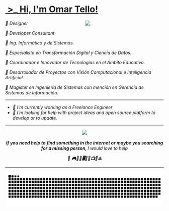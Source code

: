 <h1> 
 <a href="https://github.com/Omar-Tello"><img src = "" width = "10px" alt = ""> >_ Hi, I'm Omar Tello!  </a>
<! -- en proceso href https://omar-tello.github.io/developerOmartello --> 
</h1>

<img align='right' src="https://media.giphy.com/media/VgCDAzcKvsR6OM0uWg/giphy.gif" width="250">

<p align='left'><em>🍵 Designer </p>
<p align='left'><em>🍵 Developer Consultant </p>
<p align='left'><em>🍵 Ing. Informático y de Sistemas. </p>
<p align='left'><em>🍵 Especialista en Transformación Digital y Ciencia de Datos. </p>
<p align='left'><em>🍵 Coordinador e Innovador de Tecnologías en el Ámbito Educativo. </p>
<p align='left'><em>🍵 Desarrollador de Proyectos con Visión Computacional e Inteligencia Artificial. </p>
<p align='left'><em>🍵 Magíster en Ingeniería de Sistemas con mención en Gerencia de Sistemas de Información. </p>

--------------------

- 🔭 I’m currently working as a Freelance Engineer
- 📰 I’m looking for help with project ideas and open source platform to develop or to update.
--------------------
<p align="center">
 <img src="https://media.giphy.com/media/mGcNjsfWAjY5AEZNw6/giphy.gif" width="90"></center>
</p>
  
<p align='center'>
<em>
<b>If you need help to find something in the internet or maybe you searching for a missing person,
</b> I would love to help 
</em>
</p>
<p align="center"><b>💼 🎮👾🎲🖥️📡📂📺📱♨️</b></p>

--------------------  
<p align="center">
  <img src="https://raw.githubusercontent.com/platane/snk/output/github-contribution-grid-snake-dark.svg" alt="snake"></center>
</p>




